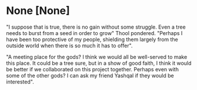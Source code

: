 # None [None]
"I suppose that is true, there is no gain without some struggle. Even a tree needs to burst from a seed in order to grow" Thool pondered. "Perhaps I have been too protective of my people, shielding them largely from the outside world when there is so much it has to offer". 

"A meeting place for the gods? I think we would all be well-served to make this place. It could be a tree sure, but in a show of good faith, I think it would be better if we collaborated on this project together. Perhaps even with some of the other gods? I can ask my friend Yashqal if they would be interested".

